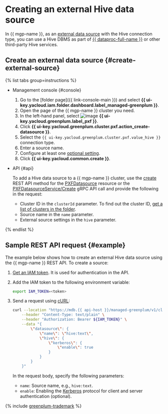# Creating an external Hive data source

In {{ mgp-name }}, as an [external data source](../../concepts/external-tables.md#pxf-data-sources) with the Hive connection type, you can use a Hive DBMS as part of [{{ dataproc-full-name }}](../../../data-proc/index.yaml) or other third-party Hive services.

## Create an external data source {#create-external-source}

{% list tabs group=instructions %}

- Management console {#console}

   1. Go to the [folder page]({{ link-console-main }}) and select **{{ ui-key.yacloud.iam.folder.dashboard.label_managed-greenplum }}**.
   1. Open the page of the {{ mgp-name }} cluster you need.
   1. In the left-hand panel, select ![image](../../../_assets/console-icons/arrow-right-arrow-left.svg) **{{ ui-key.yacloud.greenplum.label_pxf }}**.
   1. Click **{{ ui-key.yacloud.greenplum.cluster.pxf.action_create-datasource }}**.
   1. Select the `{{ ui-key.yacloud.greenplum.cluster.pxf.value_hive }}` connection type.
   1. Enter a source name.
   1. Configure at least one [optional setting](../../concepts/settings-list.md#hive-settings).
   1. Click **{{ ui-key.yacloud.common.create }}**.

- API {#api}

   To add a Hive data source to a {{ mgp-name }} cluster, use the [create](../../api-ref/PXFDatasource/create.md) REST API method for the [PXFDatasource](../../api-ref/PXFDatasource/index.md) resource or the [PXFDatasourceService/Create](../../api-ref/grpc/PXFDatasource/create.md) gRPC API call and provide the following in the request:

   * Cluster ID in the `clusterId` parameter. To find out the cluster ID, [get a list of clusters in the folder](../cluster-list.md#list-clusters).
   * Source name in the `name` parameter.
   * External source settings in the `hive` parameter.

{% endlist %}

## Sample REST API request {#example}

The example below shows how to create an external Hive data source using the {{ mgp-name }} REST API. To create a source:

1. [Get an IAM token](../../../iam/operations/index.md#iam-tokens). It is used for authentication in the API.
1. Add the IAM token to the following environment variable:

   ```bash
   export IAM_TOKEN=<token>
   ```

1. Send a request using [cURL](https://curl.haxx.se):

   ```bash
   curl --location "https://mdb.{{ api-host }}/managed-greenplum/v1/clusters/<cluster_ID>/pxf_datasources" \
       --header "Content-Type: text/plain" \
       --header "Authorization: Bearer ${IAM_TOKEN}" \
       --data "{
           \"datasource\": {
               \"name\": \"hive:text\",
               \"hive\": {
                   \"kerberos\": {
                       \"enable\": true
                   }
               }
           }
       }"
   ```

   In the request body, specify the following parameters:

   * `name`: Source name, e.g., `hive:text`.
   * `enable`: Enabling the [Kerberos](https://ru.wikipedia.org/wiki/Kerberos) protocol for client and server authentication (optional).

{% include [greenplum-trademark](../../../_includes/mdb/mgp/trademark.md) %}

